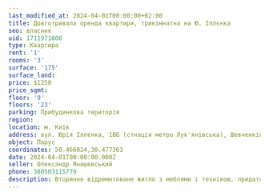 ```yaml
---
last_modified_at: 2024-04-01T00:00:00+02:00
title: Довготривала оренда квартири, трикімнатна на Ю. Іллєнка
seo: власник
uid: 1711971608
type: Квартира
rent: '1'
rooms: '3'
surface: '175'
surface_land:
price: $1250
price_sqmt:
floor: '9'
floors: '23'
parking: Прибудинкова територія
region:
location: м. Київ
address: вул. Юрія Іллєнка, 18Б (стнація метро Лук'янівська), Шевченківський район
object: Парус
coordinates: 50.466024,30.477363
date: 2024-04-01T00:00:00.000Z
seller: Олександр Янишевський
phone: 380503115779
description: Вторинне відремнтоване житло з меблями і технікою, придатне і готове для тривалої оренди
---
```

